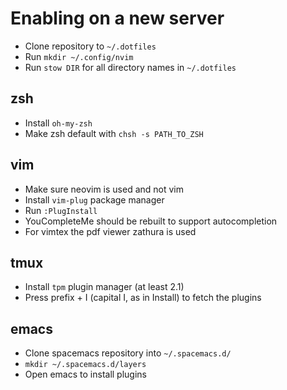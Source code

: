 # Enabling on a new server

- Clone repository to `~/.dotfiles`
- Run `mkdir ~/.config/nvim`
- Run `stow DIR` for all directory names in `~/.dotfiles`

## zsh
- Install `oh-my-zsh`
- Make zsh default with `chsh -s PATH_TO_ZSH`

## vim
- Make sure neovim is used and not vim
- Install `vim-plug` package manager
- Run `:PlugInstall`
- YouCompleteMe should be rebuilt to support autocompletion
- For vimtex the pdf viewer zathura is used

## tmux
- Install `tpm` plugin manager (at least 2.1)
- Press prefix + I (capital I, as in Install) to fetch the plugins

## emacs
- Clone spacemacs repository into `~/.spacemacs.d/`
- `mkdir ~/.spacemacs.d/layers`
- Open emacs to install plugins
